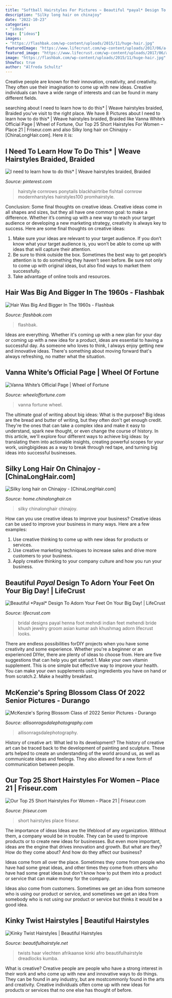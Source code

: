 ```yaml
---
title: "Softball Hairstyles For Pictures ~ Beautiful *payal* Design To Adorn Your Feet On Your Big Day!"
description: "Silky long hair on chinajoy"
date: "2022-10-23"
categories:
- "ideas"
tags: ["ideas"]
images:
- "https://flashbak.com/wp-content/uploads/2015/11/huge-hair.jpg"
featuredImage: "https://www.lifecrust.com/wp-content/uploads/2017/06/a-4.jpg"
featured_image: "https://www.lifecrust.com/wp-content/uploads/2017/06/a-4.jpg"
image: "https://flashbak.com/wp-content/uploads/2015/11/huge-hair.jpg"
ShowToc: true
author: "Alfreda Schultz"
---
```



Creative people are known for their innovation, creativity, and creativity. They often use their imagination to come up with new ideas. Creative individuals can have a wide range of interests and can be found in many different fields.

	

		
searching about I need to learn how to do this* | Weave hairstyles braided, Braided you've visit to the right place. We have 8 Pictures about I need to learn how to do this* | Weave hairstyles braided, Braided like Vanna White’s Official Page | Wheel of Fortune, Our Top 25 Short Hairstyles For Women – Place 21 | Friseur.com and also Silky long hair on Chinajoy - [ChinaLongHair.com]. Here it is:
		
    
## I Need To Learn How To Do This* | Weave Hairstyles Braided, Braided

<img loading=lazy src="https://i.pinimg.com/736x/83/17/f6/8317f64cc89c99b8f36e74cd9a299d24.jpg" onerror="this.onerror=null;this.src='https://tse1.mm.bing.net/th?id=OIP.pfxc_CByh3Rvtl8iiAz3eAHaJ4&amp;pid=15.1';" alt="I need to learn how to do this* | Weave hairstyles braided, Braided">

_Source: pinterest.com_

>hairstyle cornrows ponytails blackhairtribe fishtail cornrow modernharstyles hairstyles100 promhairstyle. 

	

Conclusion: Some final thoughts on creative ideas.
Creative ideas come in all shapes and sizes, but they all have one common goal: to make a difference. Whether it’s coming up with a new way to reach your target audience or developing a new marketing strategy, creativity is always key to success. Here are some final thoughts on creative ideas: 
1. Make sure your ideas are relevant to your target audience. If you don’t know what your target audience is, you won’t be able to come up with ideas that will capture their attention. 
2. Be sure to think outside the box. Sometimes the best way to get people’s attention is to do something they haven’t seen before. Be sure not only to come up with original ideas, but also find ways to market them successfully. 
3. Take advantage of online tools and resources.

    
## Hair Was Big And Bigger In The 1960s - Flashbak

<img loading=lazy src="https://flashbak.com/wp-content/uploads/2015/11/huge-hair.jpg" onerror="this.onerror=null;this.src='https://tse4.mm.bing.net/th?id=OIP.PA9dRSe3-WUt5OrDyg5HAwHaKI&amp;pid=15.1';" alt="Hair Was Big And Bigger In The 1960s - Flashbak">

_Source: flashbak.com_

>flashbak. 

	

Ideas are everything. Whether it's coming up with a new plan for your day or coming up with a new idea for a product, ideas are essential to having a successful day. As someone who loves to think, I always enjoy getting new and innovative ideas. There's something about moving forward that's always refreshing, no matter what the situation.

    
## Vanna White’s Official Page | Wheel Of Fortune

<img loading=lazy src="https://www.wheeloffortune.com/sites/default/files/2020-08/S29-wof5461_006.jpg" onerror="this.onerror=null;this.src='https://tse1.mm.bing.net/th?id=OIP.5tJ-8Z4Nobvi7HXiV5HsjwAAAA&amp;pid=15.1';" alt="Vanna White’s Official Page | Wheel of Fortune">

_Source: wheeloffortune.com_

>vanna fortune wheel. 

	

The ultimate goal of writing about big ideas: What is the purpose?
Big ideas are the bread and butter of writing, but they often don't get enough credit. They're the ones that can take a complex idea and make it easy to understand, spark new thought, or even change the course of history. In this article, we'll explore four different ways to achieve big ideas: by translating them into actionable insights, creating powerful scopes for your work, usingbigideas as a way to break through red tape, and turning big ideas into successful businesses.

    
## Silky Long Hair On Chinajoy - [ChinaLongHair.com]

<img loading=lazy src="http://home.chinalonghair.cn/picture/UploadFiles_2693/201301/2013011222311310.jpg" onerror="this.onerror=null;this.src='https://tse1.mm.bing.net/th?id=OIP.fe2y6J9xPnmOdoFxvWU2bgHaJ3&amp;pid=15.1';" alt="Silky long hair on Chinajoy - [ChinaLongHair.com]">

_Source: home.chinalonghair.cn_

>silky chinalonghair chinajoy. 

	

How can you use creative ideas to improve your business?
Creative ideas can be used to improve your business in many ways. Here are a few examples:
1. Use creative thinking to come up with new ideas for products or services.
2. Use creative marketing techniques to increase sales and drive more customers to your business.
3. Apply creative thinking to your company culture and how you run your business.

    
## Beautiful *Payal* Design To Adorn Your Feet On Your Big Day! | LifeCrust

<img loading=lazy src="https://www.lifecrust.com/wp-content/uploads/2017/06/a-4.jpg" onerror="this.onerror=null;this.src='https://tse3.mm.bing.net/th?id=OIP.pjst7u0Inu-njpidEkG_nQHaKB&amp;pid=15.1';" alt="Beautiful *Payal* Design To Adorn Your Feet On Your Big Day! | LifeCrust">

_Source: lifecrust.com_

>bridal designs payal henna foot mehndi indian feet mehendi bride khush jewelry groom asian kumar ash khushmag adorn lifecrust looks. 

	

There are endless possibilities forDIY projects when you have some creativity and some experience. Whether you're a beginner or an experienced DIYer, there are plenty of ideas to choose from. Here are five suggestions that can help you get started:1. Make your own vitamin supplement. This is one simple but effective way to improve your health. You can make your own supplements using ingredients you have on hand or from scratch.2. Make a healthy breakfast.

    
## McKenzie&#039;s Spring Blossom Class Of 2022 Senior Pictures - Durango

<img loading=lazy src="https://allisonragsdalephotography.com/wp-content/uploads/2021/06/allisonragsdalephotography-5155.jpg" onerror="this.onerror=null;this.src='https://tse4.mm.bing.net/th?id=OIP.WCO1uQDJnAHqAchLsarzIQHaLI&amp;pid=15.1';" alt="McKenzie&#039;s Spring Blossom Class of 2022 Senior Pictures - Durango">

_Source: allisonragsdalephotography.com_

>allisonragsdalephotography. 

	

History of creative art: What led to its development?
The history of creative art can be traced back to the development of painting and sculpture. These arts helped to create an understanding of the world around us, as well as communicate ideas and feelings. They also allowed for a new form of communication between people.

    
## Our Top 25 Short Hairstyles For Women – Place 21 | Friseur.com

<img loading=lazy src="https://www.friseur.com/en/hairstyle-images/ladies-short-blonde-thin-pony-straining-43805.jpg" onerror="this.onerror=null;this.src='https://tse2.mm.bing.net/th?id=OIP.fm8cZHA13c7EqeEGrpIAJQHaLG&amp;pid=15.1';" alt="Our Top 25 Short Hairstyles For Women – Place 21 | Friseur.com">

_Source: friseur.com_

>short hairstyles place friseur. 

	

The importance of ideas
Ideas are the lifeblood of any organization. Without them, a company would be in trouble. They can be used to improve products or to create new ideas for businesses. But even more important, ideas are the engine that drives innovation and growth.
But what are they? How do they come about? And how do they affect our business?

Ideas come from all over the place. Sometimes they come from people who have had some great ideas, and other times they come from others who have had some great ideas but don't know how to put them into a product or service that can make money for the company.

Ideas also come from customers. Sometimes we get an idea from someone who is using our product or service, and sometimes we get an idea from somebody who is not using our product or service but thinks it would be a good idea.

    
## Kinky Twist Hairstyles | Beautiful Hairstyles

<img loading=lazy src="https://www.beautifulhairstyle.net/wp-content/uploads/2014/02/Pictures-of-Kinky-Twist-Hairstyles.jpg" onerror="this.onerror=null;this.src='https://tse2.mm.bing.net/th?id=OIP.gccNQD9HdVHoTEzGdAef5AHaJ4&amp;pid=15.1';" alt="Kinky Twist Hairstyles | Beautiful Hairstyles">

_Source: beautifulhairstyle.net_

>twists haar vlechten afrikaanse kinki afro beautifulhairstyle dreadlocks kumba. 

	

What is creative?
Creative people are people who have a strong interest in their work and who come up with new and innovative ways to do things. They can be found in any industry, but are mostcommonly found in the arts and creativity. Creative individuals often come up with new ideas for products or services that no one else has thought of before.

